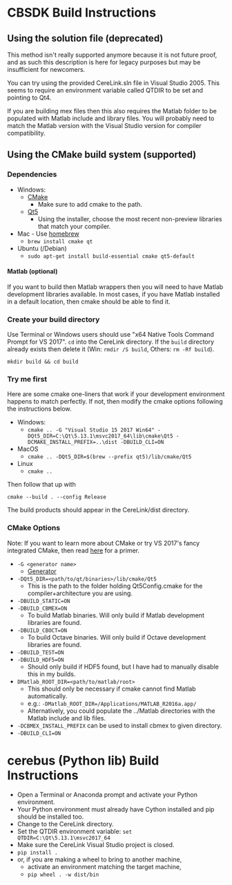 # CBSDK Build Instructions

## Using the solution file (deprecated)

This method isn't really supported anymore because it is not future proof,
and as such this description is here for legacy purposes but may be insufficient
for newcomers.

You can try using the provided CereLink.sln file in Visual Studio 2005.
This seems to require an environment variable called QTDIR to be set and pointing to Qt4.

If you are building mex files then this also requires the Matlab folder
to be populated with Matlab include and library files. You will probably need to match
the Matlab version with the Visual Studio version for compiler compatibility.

## Using the CMake build system (supported)

### Dependencies

* Windows:
    * [CMake](https://cmake.org/download/)
        * Make sure to add cmake to the path.
    * [Qt5](https://www.qt.io/download-open-source/)
        * Using the installer, choose the most recent non-preview libraries that match your compiler.
* Mac - Use [homebrew](https://brew.sh/)
    * `brew install cmake qt`
* Ubuntu (/Debian)
    * `sudo apt-get install build-essential cmake qt5-default`

#### Matlab (optional)

If you want to build then Matlab wrappers then you will need to have Matlab development libraries available.
In most cases, if you have Matlab installed in a default location, then cmake should be able to find it.

### Create your build directory

Use Terminal or Windows users should use "x64 Native Tools Command Prompt for VS 2017".
`cd` into the CereLink directory.
If the `build` directory already exists then delete it
(Win: `rmdir /S build`, Others: `rm -Rf build`).

`mkdir build && cd build`
    
### Try me first

Here are some cmake one-liners that work if your development environment
happens to match perfectly. If not, then modify the cmake options following the instructions below.

* Windows:
    * `cmake .. -G "Visual Studio 15 2017 Win64" -DQt5_DIR=C:\Qt\5.13.1\msvc2017_64\lib\cmake\Qt5 -DCMAKE_INSTALL_PREFIX=..\dist -DBUILD_CLI=ON`
* MacOS
    * `cmake .. -DQt5_DIR=$(brew --prefix qt5)/lib/cmake/Qt5`
* Linux
    * `cmake ..`
    
Then follow that up with
```
cmake --build . --config Release
```
The build products should appear in the CereLink/dist directory.
    
### CMake Options

Note: If you want to learn more about CMake or try VS 2017's fancy integrated CMake,
then read [here](http://preshing.com/20170511/how-to-build-a-cmake-based-project/)
for a primer.

* `-G <generator name>`
    * [Generator](https://cmake.org/cmake/help/latest/manual/cmake-generators.7.html#cmake-generators)
* `-DQt5_DIR=<path/to/qt/binaries>/lib/cmake/Qt5`
    * This is the path to the folder holding Qt5Config.cmake for the compiler+architecture you are using.
* `-DBUILD_STATIC=ON`
* `-DBUILD_CBMEX=ON`
    * To build Matlab binaries. Will only build if Matlab development libraries are found.
* `-DBUILD_CBOCT=ON`
    * To build Octave binaries. Will only build if Octave development libraries are found.
* `-DBUILD_TEST=ON`
* `-DBUILD_HDF5=ON`
    * Should only build if HDF5 found, but I have had to manually disable this in my builds.
* `DMatlab_ROOT_DIR=<path/to/matlab/root>`
    * This should only be necessary if cmake cannot find Matlab automatically.
    * e.g.: `-DMatlab_ROOT_DIR=/Applications/MATLAB_R2016a.app/`
    * Alternatively, you could populate the ../Matlab directories with the Matlab include and lib files.
* `-DCBMEX_INSTALL_PREFIX` can be used to install cbmex to given directory.
* `-DBUILD_CLI=ON`

# cerebus (Python lib) Build Instructions

* Open a Terminal or Anaconda prompt and activate your Python environment.
* Your Python environment must already have Cython installed and pip should be installed too.
* Change to the CereLink directory.
* Set the QTDIR environment variable: `set QTDIR=C:\Qt\5.13.1\msvc2017_64`
* Make sure the CereLink Visual Studio project is closed.
* `pip install .`
* or, if you are making a wheel to bring to another machine,
  * activate an environment matching the target machine,
  * `pip wheel . -w dist/bin`
